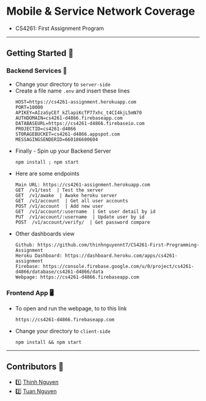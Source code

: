 # Mobile & Service Network Coverage
* CS4261: First Assignment Program
---
## Getting Started 🚀
### Backend Services 🐍
* Change your directory to `server-side`
* Create a file name `.env` and insert these lines
	```
	HOST=https://cs4261-assignment.herokuapp.com
	PORT=10000
	APIKEY=AIzaSyCEf_kZlapiKcTP77xhc_t4CI4kjL5mN70
	AUTHDOMAIN=cs4261-d4866.firebaseapp.com
	DATABASEURL=https://cs4261-d4866.firebaseio.com
	PROJECTID=cs4261-d4866
	STORAGEBUCKET=cs4261-d4866.appspot.com
	MESSAGINGSENDERID=660186600604
	```
* Finally - Spin up your Backend Server
	```
	npm install ; npm start
	```
* Here are some endpoints
	```
	Main URL: https://cs4261-assignment.herokuapp.com
	GET  /v1/test  | Test the server
	GET  /v1/awake  | Awake heroku server
	GET  /v1/account  | Get all user accounts
	POST /v1/account  | Add new user
	GET  /v1/account/:username  | Get user detail by id
	PUT  /v1/account/:username  | Update user by id
	POST  /v1/account/verify/  | Get password compare
	```
* Other dashboards view
	```
	Github: https://github.com/thinhnguyennt7/CS4261-First-Programming-Assignment
	Heroku Dashboard: https://dashboard.heroku.com/apps/cs4261-assignment
	Firebase: https://console.firebase.google.com/u/0/project/cs4261-d4866/database/cs4261-d4866/data
	Webpage: https://cs4261-d4866.firebaseapp.com
	```

### Frontend App 🖥
* To open and run the webpage, to to this link
	```
	https://cs4261-d4866.firebaseapp.com
	```
* Change your directory to `client-side`
	```
	npm install && npm start
	```
	
---
## Contributors 👥
+ 1️⃣ [Thinh Nguyen](https://github.com/thinhnguyennt7)
+ 2️⃣ [Tuan Nguyen](https://github.com/atuannguyen1101)
